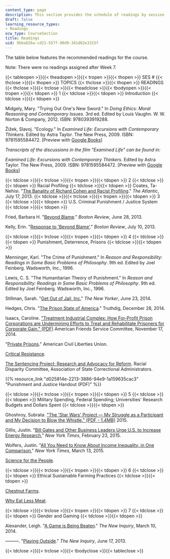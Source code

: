 ```yaml
---
content_type: page
description: This section provides the schedule of readings by session and topic.
draft: false
learning_resource_types:
- Readings
ocw_type: CourseSection
title: Readings
uid: 9bba826a-cd21-557f-90d9-341d62e3315f
---
```

The table below features the recommended readings for the course.

Note: There were no readings assigned after Week 7.

{{< tableopen >}}{{< theadopen >}}{{< tropen >}}{{< thopen >}}
SES #
{{< thclose >}}{{< thopen >}}
TOPICS
{{< thclose >}}{{< thopen >}}
READINGS
{{< thclose >}}{{< trclose >}}{{< theadclose >}}{{< tbodyopen >}}{{< tropen >}}{{< tdopen >}}
1
{{< tdclose >}}{{< tdopen >}}
Introduction
{{< tdclose >}}{{< tdopen >}}

Midgely, Mary. "Trying Out One's New Sword." In *Doing Ethics: Moral Reasoning and Contemporary Issues*. 3rd ed. Edited by Louis Vaughn. W. W. Norton & Company, 2012. ISBN: 9780393919288.

Žižek, Slavoj. "Ecology." In *Examined Life: Excursions with Contemporary Thinkers*. Edited by Astra Taylor. The New Press, 2009. ISBN: 9781595584472. \[Preview with [Google Books](http://books.google.com/books?id=4H7fL3PrvawC&pg=PAfrontcover)\]

*Transcripts of the discussions in the film "Examined Life" can be found in:*

*Examined Life: Excursions with Contemporary Thinkers*. Edited by Astra Taylor. The New Press, 2009. ISBN: 9781595584472. \[Preview with [Google Books](http://books.google.com/books?id=4H7fL3PrvawC&pg=PAfrontcover)\]

{{< tdclose >}}{{< trclose >}}{{< tropen >}}{{< tdopen >}}
2
{{< tdclose >}}{{< tdopen >}}
Racial Profiling
{{< tdclose >}}{{< tdopen >}}
Coates, Ta-Nehisi. "[The Banality of Richard Cohen and Racist Profiling](http://www.theatlantic.com/national/archive/2013/07/the-banality-of-richard-cohen-and-racist-profiling/277871/)." *The Atlantic*, July 17, 2013.
{{< tdclose >}}{{< trclose >}}{{< tropen >}}{{< tdopen >}}
3
{{< tdclose >}}{{< tdopen >}}
U.S. Criminal Punishment / Justice System
{{< tdclose >}}{{< tdopen >}}

Fried, Barbara H. "[Beyond Blame](http://www.bostonreview.net/forum/barbara-fried-beyond-blame-moral-responsibility-philosophy-law)." *Boston Review*, June 28, 2013.

Kelly, Erin. "[Response to 'Beyond Blame'](http://www.bostonreview.net/forum/beyond-blame/blame-corrupts-criminal-justice-system)." *Boston Review*, July 10, 2013.

{{< tdclose >}}{{< trclose >}}{{< tropen >}}{{< tdopen >}}
4
{{< tdclose >}}{{< tdopen >}}
Punishment, Deterrence, Prisons
{{< tdclose >}}{{< tdopen >}}

Menninger, Karl. "The Crime of Punishment." In *Reason and Responsibility: Readings in Some Basic Problems of Philosophy*. 9th ed. Edited by Joel Feinberg. Wadsworth, Inc., 1996.

Lewis, C. S. "The Humanitarian Theory of Punishment." In *Reason and Responsibility: Readings in Some Basic Problems of Philosophy*. 9th ed. Edited by Joel Feinberg. Wadsworth, Inc., 1996.

Stillman, Sarah. "[Get Out of Jail, Inc.](http://www.newyorker.com/magazine/2014/06/23/get-out-of-jail-inc)" *The New Yorker*, June 23, 2014.

Hedges, Chris. "[The Prison State of America](http://www.truthdig.com/report/item/the_prison_state_of_america_20141228)." Truthdig, December 28, 2014.

Isaacs, Caroline. ["Treatment Industrial Complex: How For-Profit Prison Corporations are Undermining Efforts to Treat and Rehabilitate Prisoners for Corporate Gain." (PDF)](https://www.prisonpolicy.org/scans/afsc/tic_report_online.pdf) American Friends Service Committee, November 17, 2014.

"[Private Prisons](https://www.aclu.org/issues/mass-incarceration/privatization-criminal-justice/private-prisons?redirect=prisoners-rights/private-prisons)." American Civil Liberties Union.

[Critical Resistance](http://criticalresistance.org/).

[The Sentencing Project: Research and Advocacy for Reform](https://www.sentencingproject.org/). Racial Disparity Committee, Association of State Correctional Administrators.

{{% resource_link "d025814e-2213-3886-94e9-1a159635cac3" "Punishment and Justice Handout (PDF)" %}}

{{< tdclose >}}{{< trclose >}}{{< tropen >}}{{< tdopen >}}
5
{{< tdclose >}}{{< tdopen >}}
Military Spending, Federal Spending; Universities' Research Budgets and Dollars Spent
{{< tdclose >}}{{< tdopen >}}

Ghoshroy, Subrata. ["The 'Star Wars' Project — My Struggle as a Participant and My Decision to Blow the Whistle." (PDF - 1.4MB)](https://radius.mit.edu/sites/default/files/documents/Subrata%20Ghoshroy's%20%2522Star%20Wars%2522.pdf) 2015.

Gillis, Justin. "[Bill Gates and Other Business Leaders Urge U.S. to Increase Energy Research](http://www.nytimes.com/2015/02/24/us/top-us-business-leaders-urge-increased-energy-research.html?_r=1)," *New York Times*, February 23, 2015.

Wolfers, Justin. "[All You Need to Know About Income Inequality, in One Comparison](http://www.nytimes.com/2015/03/14/upshot/wall-street-bonuses-vs-total-earnings-of-full-time-minimum-wage-workers.html?abt=0002&abg=0)," *New York Times*, March 13, 2015.

[Science for the People](http://science-for-the-people.org/).

{{< tdclose >}}{{< trclose >}}{{< tropen >}}{{< tdopen >}}
6
{{< tdclose >}}{{< tdopen >}}
Ethical Sustainable Farming Practices
{{< tdclose >}}{{< tdopen >}}

[Chestnut Farms](http://chestnutfarm.org/).

[Why Eat Less Meat](http://www.whyeatlessmeat.com/).

{{< tdclose >}}{{< trclose >}}{{< tropen >}}{{< tdopen >}}
7
{{< tdclose >}}{{< tdopen >}}
Gender and Gaming
{{< tdclose >}}{{< tdopen >}}

Alexander, Leigh. "[A Game is Being Beaten](http://thenewinquiry.com/essays/a-game-is-being-beaten/)." *The New Inquiry*, March 10, 2014.

———. "[Playing Outside](http://thenewinquiry.com/essays/playing-outside/)." *The New Inquiry*, June 17, 2013.

{{< tdclose >}}{{< trclose >}}{{< tbodyclose >}}{{< tableclose >}}